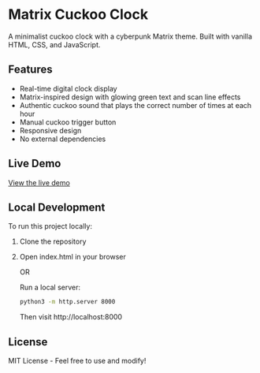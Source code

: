 # Matrix Cuckoo Clock

A minimalist cuckoo clock with a cyberpunk Matrix theme. Built with vanilla HTML, CSS, and JavaScript.

## Features

- Real-time digital clock display
- Matrix-inspired design with glowing green text and scan line effects
- Authentic cuckoo sound that plays the correct number of times at each hour
- Manual cuckoo trigger button
- Responsive design
- No external dependencies

## Live Demo

[View the live demo](https://your-vercel-url-here.vercel.app)

## Local Development

To run this project locally:

1. Clone the repository
2. Open index.html in your browser
   
   OR
   
   Run a local server:
   ```bash
   python3 -m http.server 8000
   ```
   Then visit http://localhost:8000

## License

MIT License - Feel free to use and modify!
